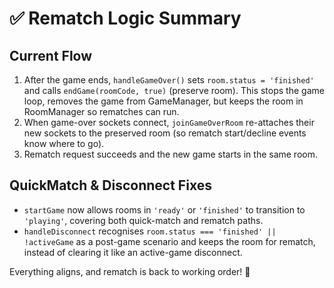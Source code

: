 # ✅ Rematch Logic Summary

## Current Flow
1. After the game ends, `handleGameOver()` sets `room.status = 'finished'` and calls `endGame(roomCode, true)` (preserve room). This stops the game loop, removes the game from GameManager, but keeps the room in RoomManager so rematches can run.
2. When game-over sockets connect, `joinGameOverRoom` re-attaches their new sockets to the preserved room (so rematch start/decline events know where to go).
3. Rematch request succeeds and the new game starts in the same room.

## QuickMatch & Disconnect Fixes
- `startGame` now allows rooms in `'ready'` or `'finished'` to transition to `'playing'`, covering both quick-match and rematch paths.
- `handleDisconnect` recognises `room.status === 'finished' || !activeGame` as a post-game scenario and keeps the room for rematch, instead of clearing it like an active-game disconnect.

Everything aligns, and rematch is back to working order! 🎉


